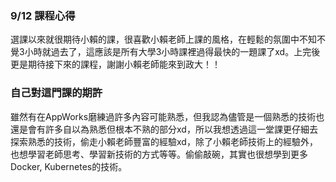
### 9/12 課程心得
選課以來就很期待小賴的課，很喜歡小賴老師上課的風格，在輕鬆的氛圍中不知不覺3小時就過去了，這應該是所有大學3小時課裡過得最快的一題課了xd。上完後更是期待接下來的課程，謝謝小賴老師能來到政大！！

### 自己對這門課的期許
雖然有在AppWorks磨練過許多內容可能熟悉，但我認為儘管是一個熟悉的技術也還是會有許多自以為熟悉但根本不熟的部分xd，所以我想透過這一堂課更仔細去探索熟悉的技術，偷走小賴老師豐富的經驗xd，除了小賴老師技術上的經驗外，也想學習老師思考、學習新技術的方式等等。偷偷敲碗，其實也很想學到更多Docker, Kubernetes的技術。

